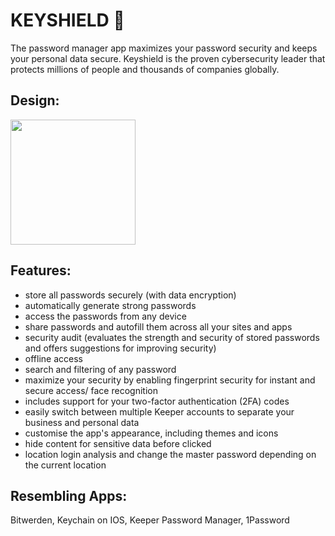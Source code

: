 # KEYSHIELD 🔐

The password manager app maximizes your password security and keeps your personal data secure.
Keyshield is the proven cybersecurity leader that protects millions of people and thousands of companies globally.
## Design:
<img src="https://github.com/Marys-Hub/PasswordManager/assets/115468048/3bae29fa-df8b-42ba-a0a4-b5e8fb1a974f" width=200>

## Features:
  - store all passwords securely (with data encryption)
  - automatically generate strong passwords
  - access the passwords from any device
  - share passwords and autofill them across all your sites and apps
  - security audit (evaluates the strength and security of stored passwords and offers suggestions for improving security)
  - offline access
  - search and filtering of any password
  - maximize your security by enabling fingerprint security for instant and secure access/ face recognition
  - includes support for your two-factor authentication (2FA) codes
  - easily switch between multiple Keeper accounts to separate your business and personal data
  - customise the app's appearance, including themes and icons
  - hide content for sensitive data before clicked
  - location login analysis and change the master password depending on the current location
## Resembling Apps:
Bitwerden, Keychain on IOS, Keeper Password Manager, 1Password
